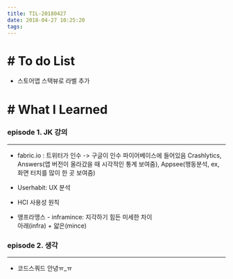 ```yaml
---
title: TIL-20180427
date: 2018-04-27 10:25:20
tags: 
---
```


# # To do List

- 스토어앱 스택뷰로 라벨 추가 


# # What I Learned

### episode 1. JK 강의

---

- fabric.io : 트위터가 인수 -> 구글이 인수 파이어베이스에 들어있음
Crashlytics, Answers(앱 버전이 올라갔을 때 시각적인 통계 보여줌), Appsee(행동분석, ex, 화면 터치를 많이 한 곳 보여줌)

- Userhabit: UX 분석

- HCI 사용성 원칙

- 앵프라맹스 - inframince: 지각하기 힘든 미세한 차이  
아래(infra) + 얇은(mince) 


### episode 2. 생각

---

- 코드스쿼드 안녕ㅠ_ㅠ
